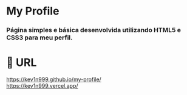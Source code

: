 # My Profile
### Página simples e básica desenvolvida utilizando HTML5 e CSS3 para meu perfil.

# 🔗 URL
https://kev1n999.github.io/my-profile/
<br>
https://kev1n999.vercel.app/
